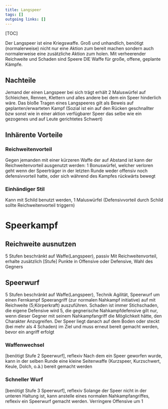 ```yaml
---
title: Langspeer  
tags: []
outgoing links: []  
---
```

[TOC]

Der Langspeer ist eine Kriegswaffe. Groß und unhandlich, benötigt (normalerweise) nicht nur eine Aktion zum bereit machen sondern auch normalerweise eine zusätzliche Aktion zum holen. Mit verheerender Reichweite und Schaden sind Speere DIE Waffe für große, offene, geplante Kämpfe.
## Nachteile
Jemand der einen Langspeer bei sich trägt erhält 2 Maluswürfel auf Schleichen, Rennen, Klettern und alles andere bei dem ein Speer hinderlich wäre. Das bloße Tragen eines Langspeeres gilt als Beweis auf geplanten/erwarteten Kampf (Sozial ist ein auf den Rücken geschnallter bzw sonst wie in einer aktion verfügbarer Speer das selbe wie ein gezogenes und auf Leute gerichtetes Schwert)
## Inhärente Vorteile
### Reichweitenvorteil
Gegen jemanden mit einer kürzeren Waffe der auf Abstand ist kann der Reichweitenvorteil ausgenutzt werden:
1 Bonuswürfel, welcher verloren geht wenn der Speerträger in der letzten Runde weder offensiv noch defensivvorteil hatte, oder sich während des Kampfes rückwärts bewegt
### Einhändiger Stil
Kann mit Schild benutzt werden, 1 Maluswürfel 
(Defensivvorteil durch Schild sollte Reichweitenvorteil triggern)

# Speerkampf
## Reichweite ausnutzen
5 Stufen beschränkt auf Waffe(Langspeer), passiv
Mit Reichweitenvorteil, erhalte zusätzlich [Stufe] Punkte in Offensive oder Defensive, Wahl des Gegners
## Speerwurf 
5 Stufen beschränkt auf Waffe(Langspeer), Technik
Agilität, Speerwurf um einen Fernkampf Speerangriff (zur normalen Nahkampf initiative) auf mit Reichweite (5;Körperkraft)  auszuführen. Schaden ist immer Stichschaden, die eigene Defensive wird 5, die gegnerische Nahkampfdefensive gilt nur, wenn dieser Gegner mit seinem Nahkampfangriff die Möglichkeit hätte, den Charakter Anzugreifen. 
Der Speer liegt danach auf dem Boden oder steckt (bei mehr als 4 Schaden) im Ziel und muss erneut bereit gemacht werden, bevor ein angriff erfolgt
### Waffenwechsel
[benötigt Stufe 2 Speerwurf], reflexiv
Nach dem ein Speer geworfen wurde, kann in der selben Runde eine kleine Seitenwaffe (Kurzspeer, Kurzschwert, Keule, Dolch, o.ä.) bereit gemacht werden
### Schneller Wurf
[benötigt Stufe 3 Speerwurf], reflexiv
Solange der Speer nicht in der unteren Haltung ist, kann anstelle eines normalen Nahkampfangriffes, reflexiv ein Speerwurf gemacht werden. Verringere Offensive um 1
